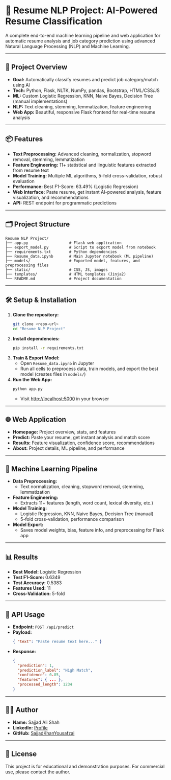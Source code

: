 # 📄 Resume NLP Project: AI-Powered Resume Classification

A complete end-to-end machine learning pipeline and web application for automatic resume analysis and job category prediction using advanced Natural Language Processing (NLP) and Machine Learning.

---

## 🚀 Project Overview

- **Goal:** Automatically classify resumes and predict job category/match using AI
- **Tech:** Python, Flask, NLTK, NumPy, pandas, Bootstrap, HTML/CSS/JS
- **ML:** Custom Logistic Regression, KNN, Naive Bayes, Decision Tree (manual implementations)
- **NLP:** Text cleaning, stemming, lemmatization, feature engineering
- **Web App:** Beautiful, responsive Flask frontend for real-time resume analysis

---

## 📦 Features

- **Text Preprocessing:** Advanced cleaning, normalization, stopword removal, stemming, lemmatization
- **Feature Engineering:** 11+ statistical and linguistic features extracted from resume text
- **Model Training:** Multiple ML algorithms, 5-fold cross-validation, robust evaluation
- **Performance:** Best F1-Score: 63.49% (Logistic Regression)
- **Web Interface:** Paste resume, get instant AI-powered analysis, feature visualization, and recommendations
- **API:** REST endpoint for programmatic predictions

---

## 🗂️ Project Structure

```
Resume NLP Project/
├── app.py                  # Flask web application
├── export_model.py         # Script to export model from notebook
├── requirements.txt        # Python dependencies
├── Resume_data.ipynb       # Main Jupyter notebook (ML pipeline)
├── models/                 # Exported model, features, and preprocessing files
├── static/                 # CSS, JS, images
├── templates/              # HTML templates (Jinja2)
└── README.md               # Project documentation
```

---

## 🛠️ Setup & Installation

1. **Clone the repository:**
   ```bash
   git clone <repo-url>
   cd "Resume NLP Project"
   ```
2. **Install dependencies:**
   ```bash
   pip install -r requirements.txt
   ```
3. **Train & Export Model:**
   - Open `Resume_data.ipynb` in Jupyter
   - Run all cells to preprocess data, train models, and export the best model (creates files in `models/`)
4. **Run the Web App:**
   ```bash
   python app.py
   ```
   - Visit [http://localhost:5000](http://localhost:5000) in your browser

---

## 🌐 Web Application

- **Homepage:** Project overview, stats, and features
- **Predict:** Paste your resume, get instant analysis and match score
- **Results:** Feature visualization, confidence score, recommendations
- **About:** Project details, ML pipeline, and performance

---

## 🧠 Machine Learning Pipeline

- **Data Preprocessing:**
  - Text normalization, cleaning, stopword removal, stemming, lemmatization
- **Feature Engineering:**
  - Extracts 11+ features (length, word count, lexical diversity, etc.)
- **Model Training:**
  - Logistic Regression, KNN, Naive Bayes, Decision Tree (manual)
  - 5-fold cross-validation, performance comparison
- **Model Export:**
  - Saves model weights, bias, feature info, and preprocessing for Flask app

---

## 📊 Results

- **Best Model:** Logistic Regression
- **Test F1-Score:** 0.6349
- **Test Accuracy:** 0.5383
- **Features Used:** 11
- **Cross-Validation:** 5-fold

---

## 🔗 API Usage

- **Endpoint:** `POST /api/predict`
- **Payload:**
  ```json
  { "text": "Paste resume text here..." }
  ```
- **Response:**
  ```json
  {
    "prediction": 1,
    "prediction_label": "High Match",
    "confidence": 0.85,
    "features": { ... },
    "processed_length": 1234
  }
  ```

---

## 👨‍💻 Author

- **Name:** Sajjad Ali Shah
- **LinkedIn:** [Profile](https://www.linkedin.com/in/sajjad-ali-shah47/)
- **GitHub:** [SajjadKhanYousafzai](https://github.com/SajjadKhanYousafzai)

---

## 📜 License

This project is for educational and demonstration purposes. For commercial use, please contact the author.
